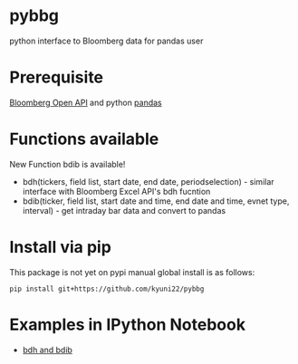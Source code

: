 pybbg
=====

python interface to Bloomberg data for pandas user


Prerequisite
=====

[Bloomberg Open API](http://www.openbloomberg.com/open-api/) and python [pandas](http://pandas.pydata.org/)


Functions available
=====

New Function bdib is available!

* bdh(tickers, field list, start date, end date, periodselection) - similar interface with Bloomberg Excel API's bdh fucntion
* bdib(ticker, field list, start date and time, end date and time, evnet type, interval) - get intraday bar data and convert to pandas


Install via pip
=====

This package is not yet on pypi manual global install is as follows:


    pip install git+https://github.com/kyuni22/pybbg 



Examples in IPython Notebook
=====
* [bdh and bdib](http://nbviewer.ipython.org/github/kyuni22/pybbg/blob/master/BBG_API_test.ipynb?create=1)
